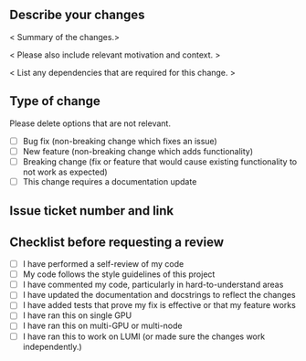 ## Describe your changes
< Summary of the changes.>

< Please also include relevant motivation and context. >

< List any dependencies that are required for this change. >

## Type of change

Please delete options that are not relevant.

- [ ] Bug fix (non-breaking change which fixes an issue)
- [ ] New feature (non-breaking change which adds functionality)
- [ ] Breaking change (fix or feature that would cause existing functionality to not work as expected)
- [ ] This change requires a documentation update

## Issue ticket number and link

## Checklist before requesting a review
- [ ] I have performed a self-review of my code
- [ ] My code follows the style guidelines of this project
- [ ] I have commented my code, particularly in hard-to-understand areas
- [ ] I have updated the documentation and docstrings to reflect the changes
- [ ] I have added tests that prove my fix is effective or that my feature works
- [ ] I have ran this on single GPU
- [ ] I have ran this on multi-GPU or multi-node
- [ ] I have ran this to work on LUMI (or made sure the changes work independently.)
